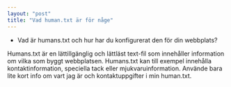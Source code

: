 ```yaml
---
layout: "post" 
title: "Vad human.txt är för någe" 
---
```

* Vad är humans.txt och hur har du konfigurerat den för din webbplats?

Humans.txt är en lättillgänglig och lättläst text-fil som innehåller information om vilka som byggt webbplatsen. Humans.txt kan till exempel innehålla kontaktinformation, speciella tack eller mjukvaruinformation. Använde bara lite kort info om vart jag är och kontaktuppgifter i min human.txt. 